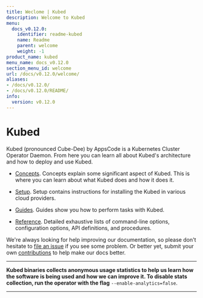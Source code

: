 ```yaml
---
title: Weclome | Kubed
description: Welcome to Kubed
menu:
  docs_v0.12.0:
    identifier: readme-kubed
    name: Readme
    parent: welcome
    weight: -1
product_name: kubed
menu_name: docs_v0.12.0
section_menu_id: welcome
url: /docs/v0.12.0/welcome/
aliases:
- /docs/v0.12.0/
- /docs/v0.12.0/README/
info:
  version: v0.12.0
---
```


# Kubed
Kubed (pronounced Cube-Dee) by AppsCode is a Kubernetes Cluster Operator Daemon. From here you can learn all about Kubed's architecture and how to deploy and use Kubed.

- [Concepts](/docs/v0.12.0/concepts/). Concepts explain some significant aspect of Kubed. This is where you can learn about what Kubed does and how it does it.

- [Setup](/docs/v0.12.0/setup/). Setup contains instructions for installing
  the Kubed in various cloud providers.

- [Guides](/docs/v0.12.0/guides/). Guides show you how to perform tasks with Kubed.

- [Reference](/docs/v0.12.0/reference/). Detailed exhaustive lists of
command-line options, configuration options, API definitions, and procedures.

We're always looking for help improving our documentation, so please don't hesitate to [file an issue](https://github.com/appscode/kubed/issues/new) if you see some problem. Or better yet, submit your own [contributions](/docs/v0.12.0/CONTRIBUTING) to help
make our docs better.

---

**Kubed binaries collects anonymous usage statistics to help us learn how the software is being used and how we can improve it. To disable stats collection, run the operator with the flag** `--enable-analytics=false`.

---
